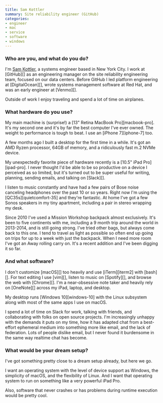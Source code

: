 ```yaml
---
title: Sam Kottler
summary: Site reliability engineer (GitHub)
categories:
- engineer
- mac
- service
- software
- windows
---
```


### Who are you, and what do you do?

I'm [Sam Kottler](https://twitter.com/samkottler "Sam's Twitter account."), a systems engineer based in New York City. I work at [GitHub][] as an engineering manager on the site reliability engineering team, focused on our data centers. Before GitHub I led platform engineering at [DigitalOcean][], wrote systems management software at Red Hat, and was an early engineer at [Venmo][].

Outside of work I enjoy traveling and spend a lot of time on airplanes.

### What hardware do you use?

My main machine is (surprise!) a [13" Retina MacBook Pro][macbook-pro]. It's my second one and it's by far the best computer I've ever owned. The weight to performance is tough to beat. I use an [iPhone 7][iphone-7] too.

A few months ago I built a desktop for the first time in a while. It's got an AMD Ryzen processor, 64GB of memory, and a ridiculously fast m.2 NVMe device.

My unexpectedly favorite piece of hardware recently is a [10.5" iPad Pro][ipad-pro]. I never thought I'd be able to be so productive on a device I perceived as so limited, but it's turned out to be super useful for writing, planning, sending emails, and talking on [Slack][].

I listen to music constantly and have had a few pairs of Bose noise canceling headphones over the past 10 or so years. Right now I'm using the [QC35s][quietcomfort-35] and they're fantastic. At home I've got a few Sonos speakers in my tiny apartment, including a pair in stereo wrapping my desk.

Since 2010 I've used a Mission Workshop backpack almost exclusively. It's been to five continents with me, including a 9 month trip around the world in 2013-2014, and is still going strong. I've tried other bags, but always come back to this one. I tend to travel as light as possible so often end up going on trips for up to a week with just the backpack. When I need more room I've got an Away rolling carry on. It's a recent addition and I've been digging it so far.

### And what software?

I don't customize [macOS][] too heavily and use [iTerm][iterm2] with [bash][]. For text editing I use [vim][], listen to music on [Spotify][], and browse the web with [Chrome][]. I'm a near-obsessive note taker and heavily rely on [OneNote][] across my iPad, laptop, and desktop.

My desktop runs [Windows 10][windows-10] with the Linux subsystem along with most of the same apps I use on macOS.

I spend a lot of time on Slack for work, talking with friends, and collaborating with folks on open source projects. I'm increasingly unhappy with the demands it puts on my time, how it has adapted chat from a best-effort ephemeral medium into something more like email, and the lack of federation. Lots of people dislike email, but I never found it burdensome in the same way realtime chat has become.

### What would be your dream setup?

I've got something pretty close to a dream setup already, but here we go.

I want an operating system with the level of device support as Windows, the simplicity of macOS, and the flexibility of Linux. And I want that operating system to run on something like a very powerful iPad Pro.

Also, software that never crashes or has problems during runtime execution would be pretty cool.